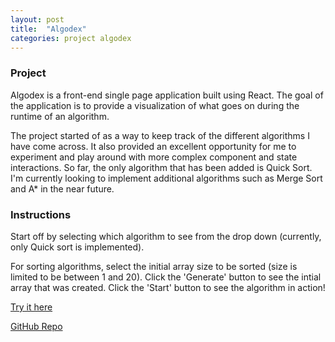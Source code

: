 ```yaml
---
layout: post
title:  "Algodex"
categories: project algodex
---
```


### Project
Algodex is a front-end single page application built using React. The goal of the application is to provide a visualization of what goes on during the runtime of an algorithm.

The project started of as a way to keep track of the different algorithms I have come across. It also provided an excellent opportunity for me to experiment and play around with more complex component and state interactions. So far, the only algorithm that has been added is Quick Sort. I'm currently looking to implement additional algorithms such as Merge Sort and A* in the near future.

### Instructions
Start off by selecting which algorithm to see from the drop down (currently, only Quick sort is implemented).

For sorting algorithms, select the initial array size to be sorted (size is limited to be between 1 and 20). Click the 'Generate' button to see the intial array that was created. Click the 'Start' button to see the algorithm in action!


[Try it here](https://algodex.herokuapp.com/)

[GitHub Repo](https://github.com/wyao905/algodex.git)